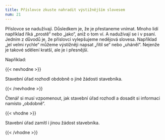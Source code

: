 ```yaml
---
title: Příslovce zkuste nahradit výstižnějším slovesem
num: 21
---
```

Příslovce se nadužívají. Důsledkem je, že je přestaneme vnímat. Mnoho lidí například říká „prostě“ nebo „jako“, aniž o tom ví. A nadužívají se i v psaní. Jedním z důvodů je, že příslovci vylepšujeme nedějová slovesa. Například „jel velmi rychle“ můžeme výstižněji napsat „řítil se“ nebo „uháněl“. Nejenže je takové sdělení kratší, ale je i přesnější.

Například:

{{< nevhodne >}}

Stavební úřad rozhodl obdobně o jiné žádosti stavebníka.

{{< /nevhodne >}}

Čtenář si musí vzpomenout, jak stavební úřad rozhodl a dosadit si informaci namísto „obdobně“.

{{< vhodne >}}

Stavební úřad zamítl i jinou žádost stavebníka.

{{< /vhodne >}}
